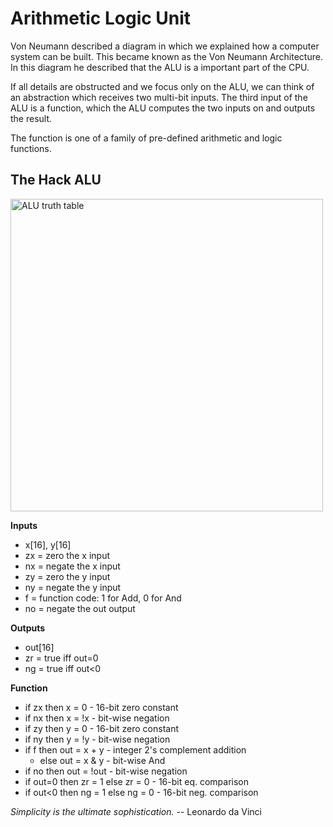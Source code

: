 # Arithmetic Logic Unit

Von Neumann described a diagram in which we explained how a computer system can be built. This became
known as the Von Neumann Architecture. In this diagram he described that the ALU is a important part 
of the CPU.

If all details are obstructed and we focus only on the ALU, we can think of an abstraction which 
receives two multi-bit inputs. The third input of the ALU is a function, which the ALU computes the 
two inputs on and outputs the result.

The function is one of a family of pre-defined arithmetic and logic functions.

## The Hack ALU

<img scr="#" width="500" alt="ALU truth table">

**Inputs**
- x[16], y[16]
- zx = zero the x input
- nx = negate the x input
- zy = zero the y input
- ny = negate the y input
- f  = function code: 1 for Add, 0 for And
- no = negate the out output

**Outputs**
- out[16]
- zr = true iff out=0
- ng = true iff out<0

**Function**
- if zx then x = 0      -   16-bit zero constant
- if nx then x = !x     -   bit-wise negation
- if zy then y = 0      -   16-bit zero constant
- if ny then y = !y     -   bit-wise negation
- if f then out = x + y -   integer 2's complement addition
    - else out = x & y  -   bit-wise And
- if no then out = !out -   bit-wise negation
- if out=0 then zr = 1 else zr = 0 -  16-bit eq. comparison
- if out<0 then ng = 1 else ng = 0 -  16-bit neg. comparison

*Simplicity is the ultimate sophistication.* -- Leonardo da Vinci
